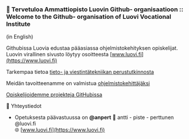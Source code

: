### 👋 Tervetuloa Ammattiopisto Luovin Github- organisaatioon ::<br>Welcome to the Github- organisation of Luovi Vocational Institute
(in English)

Githubissa Luovia edustaa pääasiassa ohjelmistokehityksen opiskelijat. Luovin virallinen sivusto löytyy osoitteesta  [www.luovi.fi](https://www.luovi.fi)

Tarkempaa tietoa [tieto- ja viestintätekniikan perustutkinnosta](https://opintopolku.fi/konfo/fi/toteutus/1.2.246.562.17.00000000000000004332)

Meidän tavoitteenamme on valmistua [ohjelmistokehittäjäksi](https://luovi.fi/koulutukset/ohjelmistokehittaja/)

[Opiskelijoidemme projekteja GitHubissa](projects.md)

👥 Yhteystiedot
- Opetuksesta päävastuussa on **@anpert**
📧 antti - piste - perttunen @luovi.fi  
🌐 [www.luovi.fi](https://www.luovi.fi)
